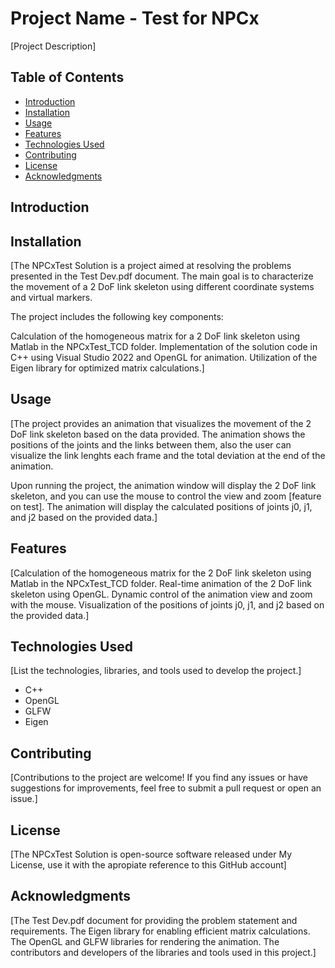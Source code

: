 # Project Name - Test for NPCx

[Project Description]

## Table of Contents

- [Introduction](#introduction)
- [Installation](#installation)
- [Usage](#usage)
- [Features](#features)
- [Technologies Used](#technologies-used)
- [Contributing](#contributing)
- [License](#license)
- [Acknowledgments](#acknowledgments)

## Introduction



## Installation

[The NPCxTest Solution is a project aimed at resolving the problems presented in the Test Dev.pdf document. The main goal is to characterize the movement of a 2 DoF link skeleton using different coordinate systems and virtual markers.

The project includes the following key components:

Calculation of the homogeneous matrix for a 2 DoF link skeleton using Matlab in the NPCxTest_TCD folder.
Implementation of the solution code in C++ using Visual Studio 2022 and OpenGL for animation.
Utilization of the Eigen library for optimized matrix calculations.]

## Usage

[The project provides an animation that visualizes the movement of the 2 DoF link skeleton based on the data provided. The animation shows the positions of the joints and the links between them, also the user can visualize the link lenghts each frame and the total deviation at the end of the animation.

Upon running the project, the animation window will display the 2 DoF link skeleton, and you can use the mouse to control the view and zoom [feature on test]. The animation will display the calculated positions of joints j0, j1, and j2 based on the provided data.]

## Features

[Calculation of the homogeneous matrix for the 2 DoF link skeleton using Matlab in the NPCxTest_TCD folder.
Real-time animation of the 2 DoF link skeleton using OpenGL.
Dynamic control of the animation view and zoom with the mouse.
Visualization of the positions of joints j0, j1, and j2 based on the provided data.]

## Technologies Used

[List the technologies, libraries, and tools used to develop the project.]

- C++
- OpenGL
- GLFW
- Eigen

## Contributing

[Contributions to the project are welcome! If you find any issues or have suggestions for improvements, feel free to submit a pull request or open an issue.]

## License

[The NPCxTest Solution is open-source software released under My License, use it with the apropiate reference to this GitHub account]

## Acknowledgments

[The Test Dev.pdf document for providing the problem statement and requirements.
The Eigen library for enabling efficient matrix calculations.
The OpenGL and GLFW libraries for rendering the animation.
The contributors and developers of the libraries and tools used in this project.]
